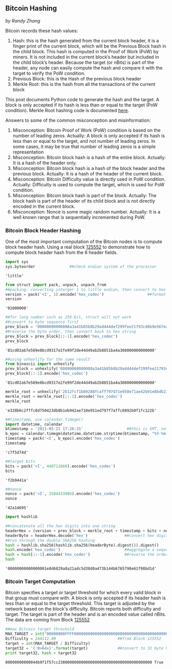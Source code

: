 ## Bitcoin Hashing
*by Randy Zhang*

Bitcoin records these hash values:
1. Hash: this is the hash generated from the current block header, it is a finger print of the current block, which will be the Previous Block hash in the child block. This hash is computed in the Proof of Work (PoW) by miners. It is not included in the current block’s header but included in the child block’s header. Because the target (or nBits) is part of the header, any node can easily compute the hash and compare it with the target to verify the PoW condition.
2. Previous Block: this is the Hash of the previous block header
3. Merkle Root: this is the hash from all the transactions of the current block

This post documents Python code to generate the hash and the target. A block is only accepted if its hash is less than or equal to the target (PoW condition). Merkle Root hashing code is documented [here](https://github.com/ranzhang/blockchain/tree/master/crypto/hashing).

Answers to some of the common misconception and misinformation:
1. Misconception: Bitcoin Proof of Work (PoW) condition is based on the number of leading zeros. Actually: A block is only accepted if its hash is less than or equal to the target, and not number of leading zeros. In some cases, it may be true that number of leading zeros is a simple representation
2. Misconception: Bitcoin block hash is a hash of the entire block. Actually: It is a hash of the header only.
3. Misconception: Bitcoin block hash is a hash of the block header and the previous block. Actually: It is a hash of the header of the current block.
4. Misconception: Bitcoin Difficulty value is directly used in PoW condition. Actually: Difficulty is used to compute the target, which is used for PoW condition.
5. Misconception: Bitcoin block hash is part of the block. Actually: The block hash is part of the header of its child block and is not directly encoded in the current block.
6. Misconception: Nonce is some magic random number. Actually: It is a well known range that is sequentially incremented during PoW.

### Bitcoin Block Header Hashing
One of the most important computation of the Bitcoin nodes is to compute block header hash. 
Using a real block [125552](https://blockchain.info/block/00000000000000001e8d6829a8a21adc5d38d0a473b144b6765798e61f98bd1d) to demonstrate how to compute block header hash from the 6 header fields. 


```python
import sys
sys.byteorder               ##check endian system of the processor
```




    'little'




```python
from struct import pack, unpack, unpack_from
##packing: converting interger 1 to little endian, then convert to hex string
version = pack('<I', 1).encode('hex_codec')                   ##format string: < little-endia, I unsigned int
version
```




    '01000000'




```python
##for long number such as 256-bit, struct will not work
##convert to byte sequence first
prev_block = '00000000000008a3a41b85b8b29ad444def299fee21793cd8b9e567eab02cd81'.decode('hex')
##reverse the byte order, then convert back to hex string
prev_block = prev_block[::-1].encode('hex_codec') 
prev_block
```




    '81cd02ab7e569e8bcd9317e2fe99f2de44d49ab2b8851ba4a308000000000000'




```python
##using unhexlify for the same result
from binascii import unhexlify
prev_block = unhexlify('00000000000008a3a41b85b8b29ad444def299fee21793cd8b9e567eab02cd81')
prev_block[::-1].encode('hex_codec') 
```




    '81cd02ab7e569e8bcd9317e2fe99f2de44d49ab2b8851ba4a308000000000000'




```python
merkle_root = unhexlify('2b12fcf1b09288fcaff797d71e950e71ae42b91e8bdb2304758dfcffc2b620e3')
merkle_root = merkle_root[::-1].encode('hex_codec') 
merkle_root
```




    'e320b6c2fffc8d750423db8b1eb942ae710e951ed797f7affc8892b0f1fc122b'




```python
##timestamp, use calendar.timegm() 
import datetime, calendar
btimestamp = '2011-05-21 17:26:31'                   ##this is GMT, not local time
b_epoc = calendar.timegm(datetime.datetime.strptime(btimestamp, "%Y-%m-%d %H:%M:%S").timetuple())
timestamp = pack('<I', b_epoc).encode('hex_codec') 
timestamp
```




    'c7f5d74d'




```python
##target bits
bits = pack('<I', 440711666).encode('hex_codec') 
bits 
```




    'f2b9441a'




```python
##nonce
nonce = pack('<I', 2504433986).encode('hex_codec') 
nonce 
```




    '42a14695'




```python
import hashlib

##concatenate all the hex digits into one string
headerHex = (version + prev_block + merkle_root + timestamp + bits + nonce)
headerByte = headerHex.decode('hex')                ##convert hex digits into a sequence of bytes
##run through the double SHA256 hashing
hash = hashlib.sha256(hashlib.sha256(headerByte).digest()).digest()
hash.encode('hex_codec')                            ##aggregate a sequence of bytes into a hex string
hash = hash[::-1].encode('hex_codec')               ##reverse the order in hex
hash
```




    '00000000000000001e8d6829a8a21adc5d38d0a473b144b6765798e61f98bd1d'



### Bitcoin Target Computation
Bitcoin specifies a target or target threshold for which every valid block in that group must compare with. A block is only accepted if its header hash is less than or equal to the target threshold. This target is adjusted by the network based on the block's difficulty. Bitcoin reports both difficulty and target. The target is part of the header and is an encoded value called nBits. The data are coming from Block [125552](https://blockchain.info/block/00000000000000001e8d6829a8a21adc5d38d0a473b144b6765798e61f98bd1d) 


```python
##max Bitcoin target threshold
MAX_TARGET = int("00000000FFFF0000000000000000000000000000000000000000000000000000", 16)            ## Hex, Base16
Difficulty = 244112.49                           ##from Block 125552
target = int(MAX_TARGET / Difficulty)
target32 = '{:0>64x}'.format(target)             ##convert to 32 byte hex notation; nBits = 1a44b9f2 or 440711666 
print target32, hash < target32
```

    00000000000044b9f1f57cc23800000000000000000000000000000000000000 True
